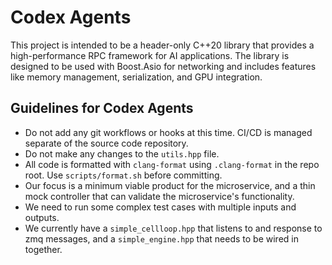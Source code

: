 # Codex Agents

This project is intended to be a header-only C++20 library that provides a high-performance RPC framework for AI applications. The library is designed to be used with Boost.Asio for networking and includes features like memory management, serialization, and GPU integration.

## Guidelines for Codex Agents

- Do not add any git workflows or hooks at this time. CI/CD is managed separate of the source code repository.
- Do not make any changes to the `utils.hpp` file.
- All code is formatted with `clang-format` using `.clang-format` in the repo root. Use `scripts/format.sh` before committing.
- Our focus is a minimum viable product for the microservice, and a thin mock controller that can validate the microservice's functionality.
- We need to run some complex test cases with multiple inputs and outputs.
- We currently have a `simple_cellloop.hpp` that listens to and response to zmq messages, and a `simple_engine.hpp` that needs to be wired in together.